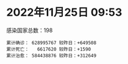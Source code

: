 
# 2022年11月25日 09:53
感染国家总数：198
```
累计确诊： 628995767 较昨日：+649508
累计死亡：   6617620 较昨日：+1590
累计治愈： 584438876 较昨日：+312649
```
<div id="main" style="width:100%;height:800px;margin-bottom:10px;"></div>
<div id="second" style="width:100%;height:1000px;margin-bottom:10px;"></div>
<div id="third" style="width:100%;height:1000px;margin-bottom:10px;"></div>
<div id="last" style="width:100%;height:3000px;"></div>

<script>
import * as echarts from "echarts";
export default {
  mounted () {
    this.chart = echarts.init(document.getElementById("main"), "dark")
    this.secondChart = echarts.init(document.getElementById("second"), "dark")
    this.thirdChart = echarts.init(document.getElementById("third"), "dark")
    this.lastChart = echarts.init(document.getElementById("last"), "dark")
    var option = {
      tooltip: { trigger: "axis", axisPointer: { type: "shadow" } },
      legend: {},
      grid: { left: "3%", right: "4%", bottom: "3%", containLabel: true },
      xAxis: { type: "value" },
      yAxis: {
        type: "category", data: ["日本","英国","韩国","巴西","德国","法国","印度","美国",]
      },
      series: [
        { name: "新增确诊", type: "bar", stack: "total", label: { show: true }, emphasis: { focus: "series" }, data: [60108,386921,53698,25790,0,0,268,42288,] }, 
        { name: "累计确诊", type: "bar", stack: "total", label: { show: true }, emphasis: { focus: "series" }, data: [24128914,24590909,26837840,35147091,36318461,37492134,44671806,100425201,] }, 
        { name: "新增死亡", type: "bar", stack: "total", label: { show: true }, emphasis: { focus: "series" }, data: [130,499,55,71,0,0,0,373,] }, 
        { name: "累计死亡", type: "bar", stack: "total", label: { show: true }, emphasis: { focus: "series" }, data: [48772,212585,30278,689396,157114,158511,530601,1104602,] }, 
        { name: "累计治愈", type: "bar", stack: "total", label: { show: true }, emphasis: { focus: "series" }, data: [20643599,24692,25826687,34186924,35600900,36761553,44134001,97929295,] },]
    }
    this.chart.setOption(option);
    var secondOption = {
      tooltip: { trigger: "axis", axisPointer: { type: "shadow" } },
      legend: {},
      grid: { left: "3%", right: "4%", bottom: "3%", containLabel: true },
      xAxis: { type: "value" },
      yAxis: {
        type: "category", data: ["墨西哥","伊朗","荷兰","阿根廷","澳大利亚","越南","西班牙","土耳其","俄罗斯","意大利",]
      },
      series: [
        { name: "新增确诊", type: "bar", stack: "total", label: { show: true }, emphasis: { focus: "series" }, data: [0,21,0,0,0,489,0,0,5784,0,] }, 
        { name: "累计确诊", type: "bar", stack: "total", label: { show: true }, emphasis: { focus: "series" }, data: [7125176,7559467,8536849,9723924,10571788,11513173,13573721,17005537,21556766,24031538,] }, 
        { name: "新增死亡", type: "bar", stack: "total", label: { show: true }, emphasis: { focus: "series" }, data: [0,1,0,0,0,1,0,0,58,0,] }, 
        { name: "累计死亡", type: "bar", stack: "total", label: { show: true }, emphasis: { focus: "series" }, data: [330495,144633,22900,130017,16026,43170,115641,101400,391680,180518,] }, 
        { name: "累计治愈", type: "bar", stack: "total", label: { show: true }, emphasis: { focus: "series" }, data: [6395789,7334968,8482421,9588858,10364130,10607682,13357848,16893057,20967429,23398125,] },]
    }
    this.secondChart.setOption(secondOption);
    var thirdOption = {
      tooltip: { trigger: "axis", axisPointer: { type: "shadow" } },
      legend: {},
      grid: { left: "3%", right: "4%", bottom: "3%", containLabel: true },
      xAxis: { type: "value" },
      yAxis: {
        type: "category", data: ["以色列","智利","马来西亚","乌克兰","希腊","奥地利","葡萄牙","哥伦比亚","波兰","印度尼西亚",]
      },
      series: [
        { name: "新增确诊", type: "bar", stack: "total", label: { show: true }, emphasis: { focus: "series" }, data: [2059,6106,0,0,0,4803,0,2112,454,7110,] }, 
        { name: "累计确诊", type: "bar", stack: "total", label: { show: true }, emphasis: { focus: "series" }, data: [4711864,4895292,4975473,5336293,5360506,5535259,5537108,6314769,6350427,6634648,] }, 
        { name: "新增死亡", type: "bar", stack: "total", label: { show: true }, emphasis: { focus: "series" }, data: [0,57,0,0,0,6,0,14,4,41,] }, 
        { name: "累计死亡", type: "bar", stack: "total", label: { show: true }, emphasis: { focus: "series" }, data: [11823,62288,36628,110505,34178,21165,25395,141895,118296,159565,] }, 
        { name: "累计治愈", type: "bar", stack: "total", label: { show: true }, emphasis: { focus: "series" }, data: [4689351,4820151,4911632,5204867,5264276,5471570,5493436,6140834,5335940,6411220,] },]
    }
    this.thirdChart.setOption(thirdOption);
    var lastOption = {
      tooltip: { trigger: "axis", axisPointer: { type: "shadow" } },
      legend: {},
      grid: { left: "3%", right: "4%", bottom: "3%", containLabel: true },
      xAxis: { type: "value" },
      yAxis: {
        type: "category", data: ["朝鲜","西撒哈拉","蒙特塞拉特岛","梵蒂冈","红宝石公主号","钻石公主号","圣文森特岛","列支敦士登公国","安圭拉","圣多美和普林西比","特克斯和凯科斯群岛","圣基茨和尼维斯","乍得","塞拉利昂","利比里亚","几内亚比绍","科摩罗","安提瓜和巴布达","尼日尔","厄立特里亚","也门","冈比亚","摩纳哥","中非共和国","吉布提","多米尼克","萨摩亚","赤道几内亚","塔吉克斯坦","南苏丹","尼加拉瓜","格林纳达","直布罗陀","布基纳法索","圣马力诺","东帝汶","刚果（布）","索马里","贝宁","圣卢西亚","马里","海地","莱索托","巴哈马","几内亚","多哥","坦桑尼亚","毛里求斯","阿鲁巴","巴布亚新几内亚","安道尔","加蓬","塞舌尔","布隆迪","叙利亚","不丹","佛得角","毛里塔尼亚","苏丹","马达加斯加","斐济","伯利兹","圭亚那","斯威士兰","新喀里多尼亚","法属波利尼西亚","苏里南","科特迪瓦","马拉维","塞内加尔","刚果（金）","法属圭亚那","巴巴多斯","安哥拉","马耳他","喀麦隆","卢旺达","柬埔寨","波多黎各","牙买加","乌干达","纳米比亚","加纳","特立尼达和多巴哥","马尔代夫","萨尔瓦多","阿富汗","吉尔吉斯斯坦","冰岛","老挝","马提尼克岛","莫桑比克","文莱","乌兹别克斯坦","津巴布韦","尼日利亚","阿尔及利亚","黑山","卢森堡","博茨瓦纳","阿尔巴尼亚","赞比亚","肯尼亚","北马其顿","阿曼","波黑","亚美尼亚","洪都拉斯","卡塔尔","埃塞俄比亚","利比亚","埃及","委内瑞拉","摩尔多瓦","爱沙尼亚","塞浦路斯","巴勒斯坦","缅甸","多米尼加","科威特","斯里兰卡","巴林","巴拉圭","阿塞拜疆","沙特阿拉伯","拉脱维亚","蒙古国","乌拉圭","白俄罗斯","巴拿马","尼泊尔","厄瓜多尔","阿联酋","玻利维亚","古巴","哥斯达黎加","突尼斯","危地马拉","黎巴嫩","斯洛文尼亚","克罗地亚","摩洛哥","立陶宛","保加利亚","芬兰","哈萨克斯坦","挪威","巴基斯坦","爱尔兰","约旦","格鲁吉亚","斯洛伐克","新西兰","孟加拉国","新加坡","匈牙利","塞尔维亚","伊拉克","瑞典","丹麦","罗马尼亚","菲律宾","南非","捷克","秘鲁","瑞士","加拿大","比利时","泰国",]
      },
      series: [
        { name: "新增确诊", type: "bar", stack: "total", label: { show: true }, emphasis: { focus: "series" }, data: [0,0,0,0,0,0,0,0,0,0,0,0,0,0,0,0,0,0,0,0,0,0,24,0,0,0,0,0,0,0,0,0,0,0,293,1,0,0,0,0,1,9,0,10,0,3,0,0,0,0,0,0,0,0,1,0,30,0,12,0,68,0,2,0,0,0,0,1,0,0,0,0,0,0,16,0,0,7,0,0,0,0,13,0,0,0,115,0,0,0,0,0,0,98,0,0,9,20,0,0,12,0,84,179,0,18,0,0,293,56,0,0,0,0,0,0,0,22,0,0,24,136,0,45,42,541,467,0,0,0,2,0,224,0,6,0,0,1182,61,1136,331,150,299,198,9600,0,190,30,0,0,20560,145,0,20,1615,0,571,0,3896,370,0,1014,514,528,6203,0,0,0,0,] }, 
        { name: "累计确诊", type: "bar", stack: "total", label: { show: true }, emphasis: { focus: "series" }, data: [1,10,11,29,620,712,2298,3026,3904,6278,6446,6552,7641,7758,8014,8848,8941,9106,9931,10189,11945,12586,15285,15311,15690,15760,15946,17182,17786,18348,18491,19613,20184,21631,22091,23336,25375,27254,27922,29550,32757,33846,34490,37471,38153,39326,40471,40922,43568,45819,46824,48972,49380,50639,57392,62488,62892,63419,63637,67054,68375,69012,71560,73770,75122,76827,81228,87883,88073,88859,93837,94729,103955,104491,115750,123993,132643,138046,151732,151931,169663,169946,171009,185237,185584,201785,205506,206511,207171,216554,224468,230590,241044,245763,257893,266283,271050,283586,297757,326344,333305,333721,341319,344710,399027,400448,445631,457676,476976,494428,507078,515645,547049,594754,608759,610023,620816,633118,648456,662359,671610,695584,718071,824127,825332,961627,991461,992887,994037,995726,1000865,1009958,1043390,1110413,1111360,1143597,1146991,1151582,1220272,1251867,1252367,1267966,1274185,1286305,1394254,1396065,1468135,1575039,1677386,1746997,1805698,1855349,1918070,2036469,2160324,2162093,2420189,2463021,2626686,3145098,3294447,4029201,4039858,4170021,4203229,4298016,4392747,4629552,4702330,] }, 
        { name: "新增死亡", type: "bar", stack: "total", label: { show: true }, emphasis: { focus: "series" }, data: [0,0,0,0,0,0,0,0,0,0,0,0,0,0,0,0,0,0,0,0,0,0,0,0,0,0,0,0,0,0,0,0,0,0,0,0,0,0,0,0,0,0,0,0,0,0,0,0,0,0,0,0,0,0,0,0,2,0,4,0,0,0,0,0,0,0,0,0,0,0,0,0,0,0,0,0,0,0,0,0,0,0,0,0,0,0,0,0,0,0,0,0,0,0,0,0,0,0,0,0,0,0,0,1,0,1,0,0,0,0,0,0,0,0,0,0,0,0,0,0,1,0,0,0,3,1,0,0,0,0,0,0,0,0,0,0,0,1,1,2,4,0,2,2,92,0,0,0,0,0,0,3,0,0,0,0,1,0,106,8,0,20,0,9,16,0,0,0,0,] }, 
        { name: "累计死亡", type: "bar", stack: "total", label: { show: true }, emphasis: { focus: "series" }, data: [1,1,1,0,10,13,12,59,12,77,36,46,194,126,294,176,161,146,312,103,2159,372,63,113,189,74,29,183,125,138,225,237,110,387,119,138,386,1361,163,404,742,860,706,833,464,290,845,1032,236,668,156,306,171,38,3163,21,412,997,4990,1411,878,688,1284,1422,314,649,1392,830,2685,1968,1452,411,564,1923,809,1965,1467,3056,2609,3320,3630,4080,1461,4266,311,4230,7833,2991,219,758,1071,2224,225,1637,5606,3155,6881,2789,1133,2790,3593,4019,5684,9568,4260,16199,8709,11043,684,7572,6437,24613,5827,11913,2757,1218,5404,19488,4384,2569,16797,1535,19611,9975,9454,6086,2179,7530,7118,8519,12019,35940,2348,22244,8530,9031,29268,19943,10732,6917,17282,16283,9424,38022,7265,13693,4325,30630,8102,14122,16881,20722,3239,29431,1701,48245,17353,25363,21002,7508,67253,64524,102395,41783,217303,14302,47468,33027,33106,] }, 
        { name: "累计治愈", type: "bar", stack: "total", label: { show: true }, emphasis: { focus: "series" }, data: [0,9,2,29,0,699,2233,2948,3879,6198,6392,6482,4874,4393,7705,8642,8751,8954,8890,10086,9124,12189,15123,14615,15427,15673,1605,16879,17264,18115,4225,19358,16579,21143,21767,23102,24006,13182,27746,29095,31934,32871,25980,36349,37218,39028,183,39160,42438,43982,46457,48491,48626,50418,54222,61564,62303,62410,57924,65379,66440,68310,70175,72255,74228,33500,49626,87038,85008,86858,83590,11254,102435,102367,114338,118616,131112,134954,129614,99392,100431,165826,169527,180767,163687,179410,182501,196406,75685,7660,0,228310,222140,241486,251904,259640,182543,280599,288991,322955,328125,329681,334790,334335,384669,378273,434743,132498,475116,472242,500598,442182,540293,504142,524990,597900,614962,607559,643487,659512,654634,692747,698317,813872,812681,950319,984420,984476,985592,983705,988501,973109,1022576,1077024,1102747,860711,983630,1128774,1087587,1233279,1233280,1250549,1259956,1242132,1349664,1380356,1461667,1538689,1664523,1731007,1776548,1833303,1891853,1985330,2082901,2098240,2391254,2436695,2590436,3133318,3223311,3947284,3912506,4125028,3952464,4199023,4286228,4575891,4649509,] },]
    }
    this.lastChart.setOption(lastOption);

    window.onresize = () => {
      this.chart.resize()
      this.secondChart.resize()
      this.thirdChart.resize()
      this.lastChart.resize()
    }
  }
};
</script>

|国家|新增确诊|累计确诊|新增死亡|累计死亡|累计治愈|
|:--:|---:|---:|---:|---:|---:|
|美国|42288|100425201|373|1104602|97929295|
|印度|268|44671806|0|530601|44134001|
|法国|0|37492134|0|158511|36761553|
|德国|0|36318461|0|157114|35600900|
|巴西|25790|35147091|71|689396|34186924|
|韩国|53698|26837840|55|30278|25826687|
|英国|386921|24590909|499|212585|24692|
|日本|60108|24128914|130|48772|20643599|
|意大利|0|24031538|0|180518|23398125|
|俄罗斯|5784|21556766|58|391680|20967429|
|土耳其|0|17005537|0|101400|16893057|
|西班牙|0|13573721|0|115641|13357848|
|越南|489|11513173|1|43170|10607682|
|澳大利亚|0|10571788|0|16026|10364130|
|阿根廷|0|9723924|0|130017|9588858|
|荷兰|0|8536849|0|22900|8482421|
|伊朗|21|7559467|1|144633|7334968|
|墨西哥|0|7125176|0|330495|6395789|
|印度尼西亚|7110|6634648|41|159565|6411220|
|波兰|454|6350427|4|118296|5335940|
|哥伦比亚|2112|6314769|14|141895|6140834|
|葡萄牙|0|5537108|0|25395|5493436|
|奥地利|4803|5535259|6|21165|5471570|
|希腊|0|5360506|0|34178|5264276|
|乌克兰|0|5336293|0|110505|5204867|
|马来西亚|0|4975473|0|36628|4911632|
|智利|6106|4895292|57|62288|4820151|
|以色列|2059|4711864|0|11823|4689351|
|泰国|0|4702330|0|33106|4649509|
|比利时|0|4629552|0|33027|4575891|
|加拿大|0|4392747|0|47468|4286228|
|瑞士|0|4298016|0|14302|4199023|
|秘鲁|6203|4203229|16|217303|3952464|
|捷克|528|4170021|9|41783|4125028|
|南非|514|4039858|0|102395|3912506|
|菲律宾|1014|4029201|20|64524|3947284|
|罗马尼亚|0|3294447|0|67253|3223311|
|丹麦|370|3145098|8|7508|3133318|
|瑞典|3896|2626686|106|21002|2590436|
|伊拉克|0|2463021|0|25363|2436695|
|塞尔维亚|571|2420189|1|17353|2391254|
|匈牙利|0|2162093|0|48245|2098240|
|新加坡|1615|2160324|0|1701|2082901|
|孟加拉国|20|2036469|0|29431|1985330|
|新西兰|0|1918070|0|3239|1891853|
|斯洛伐克|145|1855349|3|20722|1833303|
|格鲁吉亚|20560|1805698|0|16881|1776548|
|约旦|0|1746997|0|14122|1731007|
|爱尔兰|0|1677386|0|8102|1664523|
|巴基斯坦|30|1575039|0|30630|1538689|
|挪威|190|1468135|0|4325|1461667|
|哈萨克斯坦|0|1396065|0|13693|1380356|
|芬兰|9600|1394254|92|7265|1349664|
|保加利亚|198|1286305|2|38022|1242132|
|立陶宛|299|1274185|2|9424|1259956|
|摩洛哥|150|1267966|0|16283|1250549|
|克罗地亚|331|1252367|4|17282|1233280|
|斯洛文尼亚|1136|1251867|2|6917|1233279|
|黎巴嫩|61|1220272|1|10732|1087587|
|危地马拉|1182|1151582|1|19943|1128774|
|突尼斯|0|1146991|0|29268|983630|
|哥斯达黎加|0|1143597|0|9031|860711|
|古巴|6|1111360|0|8530|1102747|
|玻利维亚|0|1110413|0|22244|1077024|
|阿联酋|224|1043390|0|2348|1022576|
|厄瓜多尔|0|1009958|0|35940|973109|
|尼泊尔|2|1000865|0|12019|988501|
|巴拿马|0|995726|0|8519|983705|
|白俄罗斯|0|994037|0|7118|985592|
|乌拉圭|0|992887|0|7530|984476|
|蒙古国|467|991461|0|2179|984420|
|拉脱维亚|541|961627|1|6086|950319|
|沙特阿拉伯|42|825332|3|9454|812681|
|阿塞拜疆|45|824127|0|9975|813872|
|巴拉圭|0|718071|0|19611|698317|
|巴林|136|695584|0|1535|692747|
|斯里兰卡|24|671610|1|16797|654634|
|科威特|0|662359|0|2569|659512|
|多米尼加|0|648456|0|4384|643487|
|缅甸|22|633118|0|19488|607559|
|巴勒斯坦|0|620816|0|5404|614962|
|塞浦路斯|0|610023|0|1218|597900|
|爱沙尼亚|0|608759|0|2757|524990|
|摩尔多瓦|0|594754|0|11913|504142|
|委内瑞拉|0|547049|0|5827|540293|
|埃及|0|515645|0|24613|442182|
|利比亚|0|507078|0|6437|500598|
|埃塞俄比亚|56|494428|0|7572|472242|
|卡塔尔|293|476976|0|684|475116|
|洪都拉斯|0|457676|0|11043|132498|
|亚美尼亚|0|445631|0|8709|434743|
|波黑|18|400448|1|16199|378273|
|阿曼|0|399027|0|4260|384669|
|北马其顿|179|344710|1|9568|334335|
|肯尼亚|84|341319|0|5684|334790|
|赞比亚|0|333721|0|4019|329681|
|阿尔巴尼亚|12|333305|0|3593|328125|
|博茨瓦纳|0|326344|0|2790|322955|
|卢森堡|0|297757|0|1133|288991|
|黑山|20|283586|0|2789|280599|
|阿尔及利亚|9|271050|0|6881|182543|
|尼日利亚|0|266283|0|3155|259640|
|津巴布韦|0|257893|0|5606|251904|
|乌兹别克斯坦|98|245763|0|1637|241486|
|文莱|0|241044|0|225|222140|
|莫桑比克|0|230590|0|2224|228310|
|马提尼克岛|0|224468|0|1071|0|
|老挝|0|216554|0|758|7660|
|冰岛|0|207171|0|219|75685|
|吉尔吉斯斯坦|0|206511|0|2991|196406|
|阿富汗|115|205506|0|7833|182501|
|萨尔瓦多|0|201785|0|4230|179410|
|马尔代夫|0|185584|0|311|163687|
|特立尼达和多巴哥|0|185237|0|4266|180767|
|加纳|13|171009|0|1461|169527|
|纳米比亚|0|169946|0|4080|165826|
|乌干达|0|169663|0|3630|100431|
|牙买加|0|151931|0|3320|99392|
|波多黎各|0|151732|0|2609|129614|
|柬埔寨|7|138046|0|3056|134954|
|卢旺达|0|132643|0|1467|131112|
|喀麦隆|0|123993|0|1965|118616|
|马耳他|16|115750|0|809|114338|
|安哥拉|0|104491|0|1923|102367|
|巴巴多斯|0|103955|0|564|102435|
|法属圭亚那|0|94729|0|411|11254|
|刚果（金）|0|93837|0|1452|83590|
|塞内加尔|0|88859|0|1968|86858|
|马拉维|0|88073|0|2685|85008|
|科特迪瓦|1|87883|0|830|87038|
|苏里南|0|81228|0|1392|49626|
|法属波利尼西亚|0|76827|0|649|33500|
|新喀里多尼亚|0|75122|0|314|74228|
|斯威士兰|0|73770|0|1422|72255|
|圭亚那|2|71560|0|1284|70175|
|伯利兹|0|69012|0|688|68310|
|斐济|68|68375|0|878|66440|
|马达加斯加|0|67054|0|1411|65379|
|苏丹|12|63637|4|4990|57924|
|毛里塔尼亚|0|63419|0|997|62410|
|佛得角|30|62892|2|412|62303|
|不丹|0|62488|0|21|61564|
|叙利亚|1|57392|0|3163|54222|
|布隆迪|0|50639|0|38|50418|
|塞舌尔|0|49380|0|171|48626|
|加蓬|0|48972|0|306|48491|
|安道尔|0|46824|0|156|46457|
|巴布亚新几内亚|0|45819|0|668|43982|
|阿鲁巴|0|43568|0|236|42438|
|毛里求斯|0|40922|0|1032|39160|
|坦桑尼亚|0|40471|0|845|183|
|多哥|3|39326|0|290|39028|
|几内亚|0|38153|0|464|37218|
|巴哈马|10|37471|0|833|36349|
|莱索托|0|34490|0|706|25980|
|海地|9|33846|0|860|32871|
|马里|1|32757|0|742|31934|
|圣卢西亚|0|29550|0|404|29095|
|贝宁|0|27922|0|163|27746|
|索马里|0|27254|0|1361|13182|
|刚果（布）|0|25375|0|386|24006|
|东帝汶|1|23336|0|138|23102|
|圣马力诺|293|22091|0|119|21767|
|布基纳法索|0|21631|0|387|21143|
|直布罗陀|0|20184|0|110|16579|
|格林纳达|0|19613|0|237|19358|
|尼加拉瓜|0|18491|0|225|4225|
|南苏丹|0|18348|0|138|18115|
|塔吉克斯坦|0|17786|0|125|17264|
|赤道几内亚|0|17182|0|183|16879|
|萨摩亚|0|15946|0|29|1605|
|多米尼克|0|15760|0|74|15673|
|吉布提|0|15690|0|189|15427|
|中非共和国|0|15311|0|113|14615|
|摩纳哥|24|15285|0|63|15123|
|冈比亚|0|12586|0|372|12189|
|也门|0|11945|0|2159|9124|
|厄立特里亚|0|10189|0|103|10086|
|尼日尔|0|9931|0|312|8890|
|安提瓜和巴布达|0|9106|0|146|8954|
|科摩罗|0|8941|0|161|8751|
|几内亚比绍|0|8848|0|176|8642|
|利比里亚|0|8014|0|294|7705|
|塞拉利昂|0|7758|0|126|4393|
|乍得|0|7641|0|194|4874|
|圣基茨和尼维斯|0|6552|0|46|6482|
|特克斯和凯科斯群岛|0|6446|0|36|6392|
|圣多美和普林西比|0|6278|0|77|6198|
|安圭拉|0|3904|0|12|3879|
|列支敦士登公国|0|3026|0|59|2948|
|圣文森特岛|0|2298|0|12|2233|
|钻石公主号|0|712|0|13|699|
|红宝石公主号|0|620|0|10|0|
|梵蒂冈|0|29|0|0|29|
|蒙特塞拉特岛|0|11|0|1|2|
|西撒哈拉|0|10|0|1|9|
|朝鲜|0|1|0|1|0|

